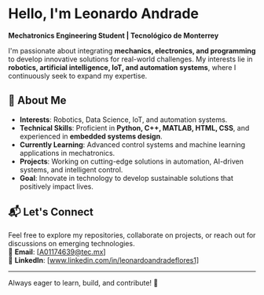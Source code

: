# Hello, I'm Leonardo Andrade  

**Mechatronics Engineering Student | Tecnológico de Monterrey**  

I'm passionate about integrating **mechanics, electronics, and programming** to develop innovative solutions for real-world challenges. My interests lie in **robotics, artificial intelligence, IoT, and automation systems**, where I continuously seek to expand my expertise.  

## 🔹 About Me  
- **Interests**: Robotics, Data Science, IoT, and automation systems.  
- **Technical Skills**: Proficient in **Python, C++, MATLAB, HTML, CSS**, and experienced in **embedded systems design**.  
- **Currently Learning**: Advanced control systems and machine learning applications in mechatronics.  
- **Projects**: Working on cutting-edge solutions in automation, AI-driven systems, and intelligent control.  
- **Goal**: Innovate in technology to develop sustainable solutions that positively impact lives.  

## 📬 Let's Connect  
Feel free to explore my repositories, collaborate on projects, or reach out for discussions on emerging technologies.  
📩 **Email**: [A01174639@tec.mx]  
💼 **LinkedIn**: [www.linkedin.com/in/leonardoandradeflores1]  

---

Always eager to learn, build, and contribute! 🚀  

